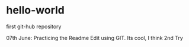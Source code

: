 # hello-world
first git-hub repository

07th June: Practicing the Readme Edit using GIT. Its cool, I think
2nd Try
